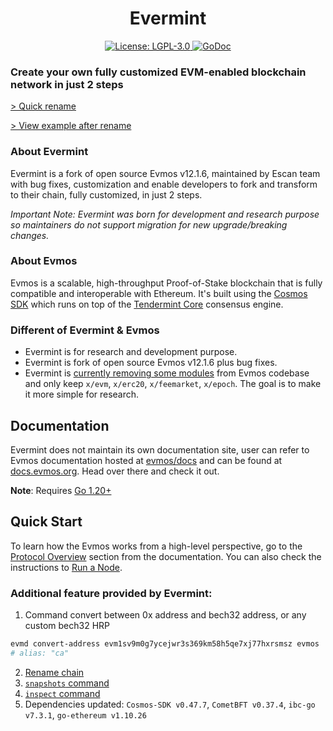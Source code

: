<!--
parent:
  order: false
-->

<div align="center">
  <h1>Evermint</h1>
</div>

<div align="center">
  <a href="https://github.com/EscanBE/evermint/blob/main/LICENSE">
    <img alt="License: LGPL-3.0" src="https://img.shields.io/github/license/EscanBE/evermint.svg" />
  </a>
  <a href="https://pkg.go.dev/github.com/evmos/evmos">
    <img alt="GoDoc" src="https://godoc.org/github.com/evmos/evmos?status.svg" />
  </a>
</div>

### Create your own fully customized EVM-enabled blockchain network in just 2 steps

[> Quick rename](https://github.com/EscanBE/evermint/blob/main/RENAME_CHAIN.md)

[> View example after rename](https://github.com/EscanBE/evermint/pull/1)

### About Evermint

Evermint is a fork of open source Evmos v12.1.6, maintained by Escan team with bug fixes, customization and enable developers to fork and transform to their chain, fully customized, in just 2 steps.

_Important Note: Evermint was born for development and research purpose so maintainers do not support migration for new upgrade/breaking changes._

### About Evmos

Evmos is a scalable, high-throughput Proof-of-Stake blockchain
that is fully compatible and interoperable with Ethereum.
It's built using the [Cosmos SDK](https://github.com/cosmos/cosmos-sdk/)
which runs on top of the [Tendermint Core](https://github.com/cometbft/cometbft) consensus engine.

### Different of Evermint & Evmos

- Evermint is for research and development purpose.
- Evermint is fork of open source Evmos v12.1.6 plus bug fixes.
- Evermint is [currently removing some modules](https://github.com/EscanBE/evermint/issues/41) from Evmos codebase and only keep `x/evm`, `x/erc20`, `x/feemarket`, `x/epoch`. The goal is to make it more simple for research.

## Documentation

Evermint does not maintain its own documentation site, user can refer to Evmos documentation hosted at [evmos/docs](https://github.com/evmos/docs) and can be found at [docs.evmos.org](https://docs.evmos.org).
Head over there and check it out.

**Note**: Requires [Go 1.20+](https://golang.org/dl/)

## Quick Start

To learn how the Evmos works from a high-level perspective,
go to the [Protocol Overview](https://docs.evmos.org/protocol) section from the documentation.
You can also check the instructions to [Run a Node](https://docs.evmos.org/protocol/evmos-cli#run-an-evmos-node).

### Additional feature provided by Evermint:
1. Command convert between 0x address and bech32 address, or any custom bech32 HRP
```bash
evmd convert-address evm1sv9m0g7ycejwr3s369km58h5qe7xj77hxrsmsz evmos
# alias: "ca"
```
2. [Rename chain](https://github.com/EscanBE/evermint/blob/main/RENAME_CHAIN.md)
3. [`snapshots` command](https://github.com/EscanBE/evermint/pull/12)
4. [`inspect` command](https://github.com/EscanBE/evermint/pull/14)
5. Dependencies updated: `Cosmos-SDK v0.47.7`, `CometBFT v0.37.4`, `ibc-go v7.3.1`, `go-ethereum v1.10.26`